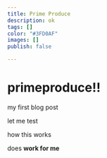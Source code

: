 ```yaml
---
title: Prime Produce
description: ok
tags: []
color: "#3FD0AF"
images: []
publish: false

---
```

# primeproduce!!

my first blog post

let me test

how this works

does <b> work for me </b>